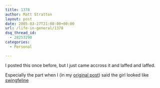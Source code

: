 ```yaml
---
title: 1378
author: Matt Stratton
layout: post
date: 2005-03-27T21:08:00+00:00
url: /life-in-general/1378
dsq_thread_id:
  - 28253290
categories:
  - Personal

---
```

I posted this once before, but I just came accross it and laffed and laffed.

Especially the part when I (in my [original post][1]) said the girl looked like <span class="DS_lj-user"><a href="https://www.livejournal.com/userinfo.bml?user=swingfeline" target="_blank"></a><a href="https://www.livejournal.com/users/swingfeline" target="_blank">swingfeline</a></p> 

<p>
  </span>
</p>

 [1]: https://www.livejournal.com/users/mugsy1274/243136.html